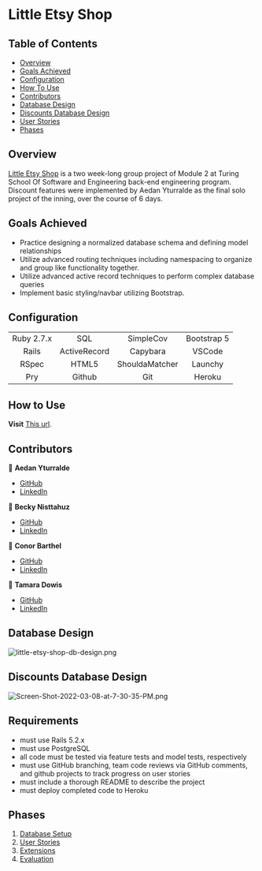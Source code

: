 # Little Etsy Shop

## Table of Contents 
- [Overview](#overview)
- [Goals Achieved](#goals-achieved)
- [Configuration](#configuration)
- [How To Use](#how-to-use)
- [Contributors](#contributors)
- [Database Design](#database-design)
- [Discounts Database Design](#discounts-database-design)
- [User Stories](#user-stories)
- [Phases](#phases)

## Overview
[Little Etsy Shop](https://github.com/wanderlust-create/little-esty-shop) is a two week-long group project of Module 2 at Turing School Of Software and Engineering back-end engineering program. Discount features were implemented by Aedan Yturralde as the final solo project of the inning, over the course of 6 days.     

## Goals Achieved    
* Practice designing a normalized database schema and defining model relationships
* Utilize advanced routing techniques including namespacing to organize and group like functionality together.
* Utilize advanced active record techniques to perform complex database queries
* Implement basic styling/navbar utilizing Bootstrap. 

## Configuration 
|             |               |               |               |
|   :----:    |    :----:     |    :----:     |    :----:     |
| Ruby 2.7.x  | SQL           | SimpleCov     | Bootstrap 5   |
| Rails       | ActiveRecord  | Capybara      | VSCode        |
| RSpec       | HTML5         | ShouldaMatcher| Launchy       |
| Pry         | Github        | Git           | Heroku        |

## How to Use 
**Visit** [This url](http://radiant-tor-57964.herokuapp.com).     

## Contributors 
👤 **Aedan Yturralde** 
- [GitHub](https://github.com/aedanjames)
- [LinkedIn](https://www.linkedin.com/in/aedan-y/)

👤 **Becky Nisttahuz** 
- [GitHub](https://github.com/benistta)
- [LinkedIn](https://www.linkedin.com/in/becky-nisttahuz-3926a9227/)

👤 **Conor Barthel** 
- [GitHub](https://github.com/conorbarthel)
- [LinkedIn](https://www.linkedin.com/in/conor-barthel/)

👤 **Tamara Dowis** 
- [GitHub](https://github.com/wanderlust-create)
- [LinkedIn](https://www.linkedin.com/in/tamara-dowis/)

## Database Design
![little-etsy-shop-db-design.png](https://i.postimg.cc/2SNYrYPc/little-etsy-shop-db-design.png)

## Discounts Database Design
![Screen-Shot-2022-03-08-at-7-30-35-PM.png](https://postimg.cc/G9fYKy0y)

## Requirements
- must use Rails 5.2.x
- must use PostgreSQL
- all code must be tested via feature tests and model tests, respectively
- must use GitHub branching, team code reviews via GitHub comments, and github projects to track progress on user stories
- must include a thorough README to describe the project
- must deploy completed code to Heroku

## Phases
1. [Database Setup](./doc/db_setup.md)
1. [User Stories](./doc/user_stories.md)
1. [Extensions](./doc/extensions.md)
1. [Evaluation](./doc/evaluation.md)
